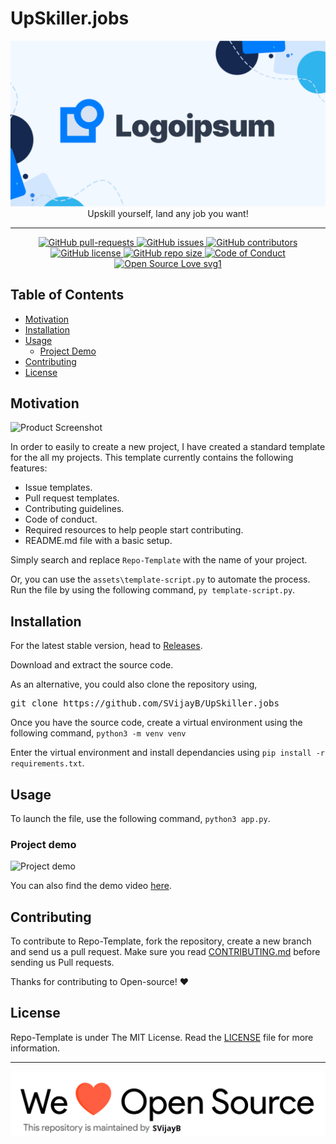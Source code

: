 # UpSkiller.jobs

<p align="center">
    <img src="assets/Logo.png" alt="Logo" border="0">
    <br>Upskill yourself, land any job you want!
</p>

---

<p align="center">
    <a href="https://github.com/SVijayB/UpSkiller.jobs/pulls">
        <img src="https://img.shields.io/github/issues-pr/SVijayB/UpSkiller.jobs.svg?style=for-the-badge&amp;logo=opencollective" alt="GitHub pull-requests">
    </a>
<a href="https://github.com/SVijayB/UpSkiller.jobs/issues">
    <img src="https://img.shields.io/github/issues/SVijayB/UpSkiller.jobs.svg?style=for-the-badge&amp;logo=testcafe" alt="GitHub issues">
    </a>
<a href="https://github.com/SVijayB/UpSkiller.jobs/graphs/contributors">
    <img src="https://img.shields.io/github/contributors/SVijayB/UpSkiller.jobs.svg?style=for-the-badge&amp;logo=bandsintown" alt="GitHub contributors">
    </a>
<a href="https://github.com/SVijayB/UpSkiller.jobs/blob/master/LICENSE">
    <img src="https://img.shields.io/github/license/SVijayB/UpSkiller.jobs?style=for-the-badge&amp;logo=appveyor" alt="GitHub license">
    </a>
<a href="https://github.com/SVijayB/UpSkiller.jobs">
    <img src="https://img.shields.io/github/repo-size/SVijayB/UpSkiller.jobs?style=for-the-badge&amp;logo=git" alt="GitHub repo size">
    </a>
<a href="https://github.com/SVijayB/UpSkiller.jobs/blob/master/.github/CODE_OF_CONDUCT.md">
    <img src="https://img.shields.io/badge/code%20of-conduct-ff69b4.svg?style=for-the-badge&amp;logo=crowdsource" alt="Code of Conduct">
    </a>
<a href="https://github.com/SVijayB/UpSkiller.jobs/blob/master/.github/CONTRIBUTING.md">
    <img src="https://img.shields.io/static/v1?style=for-the-badge&amp;logo=opensourceinitiative&amp;label=Open&amp;message=Source%20%E2%9D%A4%EF%B8%8F&amp;color=blueviolet" alt="Open Source Love svg1">
    </a>
</p>

## Table of Contents

-   [Motivation](#Motivation)
-   [Installation](#Installation)
-   [Usage](#Usage)
    -   [Project Demo](#Demo)
-   [Contributing](#Contributing)
-   [License](#License)

## Motivation

<!--- Insert product screenshot below --->

![Product Screenshot](https://media.giphy.com/media/L1R1tvI9svkIWwpVYr/giphy.gif)

<!--- replace with motivation for your project --->

In order to easily to create a new project, I have created a standard template for the all my projects.
This template currently contains the following features:

-   Issue templates.
-   Pull request templates.
-   Contributing guidelines.
-   Code of conduct.
-   Required resources to help people start contributing.
-   README.md file with a basic setup.

Simply search and replace `Repo-Template` with the name of your project.

Or, you can use the `assets\template-script.py` to automate the process.
Run the file by using the following command, `py template-script.py`.

## Installation

<!--- Provide instructions on installing the application --->

For the latest stable version, head to [Releases](https://github.com/SVijayB/UpSkiller.jobs/releases).

Download and extract the source code.

As an alternative, you could also clone the repository using,

<pre>
git clone https://github.com/SVijayB/UpSkiller.jobs
</pre>

Once you have the source code, create a virtual environment using the following command,
`python3 -m venv venv`

Enter the virtual environment and install dependancies using `pip install -r requirements.txt`.

## Usage

<!--- Provide instructions on how to use the application after installing it --->

To launch the file, use the following command, `python3 app.py`.

<!--- You can also add in screenshots, app demo (Gif format) or even provide link to other resources --->

### Project demo

![Project demo](https://media.giphy.com/media/v1.Y2lkPTc5MGI3NjExMTJlODMxMDg0ZWJjOGFmNTdjYzczZTMwZTIyNzM3YTExZWMxMzM2OCZjdD1n/wwg1suUiTbCY8H8vIA/giphy-downsized-large.gif)

You can also find the demo video [here](https://www.youtube.com/watch?v=dQw4w9WgXcQ).

## Contributing

To contribute to Repo-Template, fork the repository, create a new branch and send us a pull request. Make sure you read [CONTRIBUTING.md](https://github.com/SVijayB/UpSkiller.jobs/blob/master/.github/CONTRIBUTING.md) before sending us Pull requests.

Thanks for contributing to Open-source! ❤️

## License

Repo-Template is under The MIT License. Read the [LICENSE](https://github.com/SVijayB/UpSkiller.jobs/blob/master/LICENSE) file for more information.

---

<img src="assets/footercredits.png" width = "600px">
